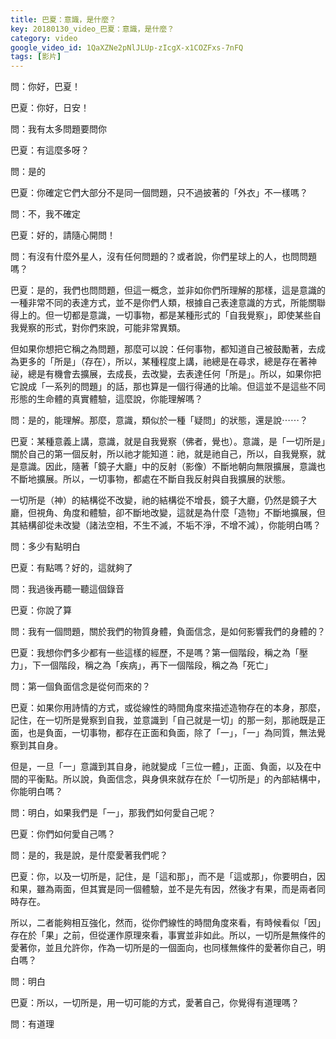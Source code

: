 ```yaml
---
title: 巴夏：意識，是什麼？
key: 20180130_video_巴夏：意識，是什麼？
category: video
google_video_id: 1QaXZNe2pNlJLUp-zIcgX-x1COZFxs-7nFQ
tags: [影片]
---
```


問：你好，巴夏！

巴夏：你好，日安！

問：我有太多問題要問你

巴夏：有這麼多呀？

問：是的

巴夏：你確定它們大部分不是同一個問題，只不過披著的「外衣」不一樣嗎？

問：不，我不確定

巴夏：好的，請隨心開問！

問：有沒有什麼外星人，沒有任何問題的？或者說，你們星球上的人，也問問題嗎？

巴夏：是的，我們也問問題，但這一概念，並非如你們所理解的那樣，這是意識的一種非常不同的表達方式，並不是你們人類，根據自己表達意識的方式，所能關聯得上的。但一切都是意識，一切事物，都是某種形式的「自我覺察」，即使某些自我覺察的形式，對你們來說，可能非常異類。

但如果你想把它稱之為問題，那麼可以說：任何事物，都知道自己被鼓勵著，去成為更多的「所是」（存在），所以，某種程度上講，祂總是在尋求，總是存在著神祕，總是有機會去擴展，去成長，去改變，去表達任何「所是」。所以，如果你把它說成「一系列的問題」的話，那也算是一個行得通的比喻。但這並不是這些不同形態的生命體的真實體驗，這麼說，你能理解嗎？

問：是的，能理解。那麼，意識，類似於一種「疑問」的狀態，還是說⋯⋯？

巴夏：某種意義上講，意識，就是自我覺察（佛者，覺也）。意識，是「一切所是」關於自己的第一個反射，所以祂才能知道：祂，就是祂自己，所以，自我覺察，就是意識。因此，隨著「鏡子大廳」中的反射（影像）不斷地朝向無限擴展，意識也不斷地擴展。所以，一切事物，都處在不斷自我反射與自我擴展的狀態。

一切所是（神）的結構從不改變，祂的結構從不增長，鏡子大廳，仍然是鏡子大廳，但視角、角度和體驗，卻不斷地改變，這就是為什麼「造物」不斷地擴展，但其結構卻從未改變（諸法空相，不生不滅，不垢不淨，不增不減），你能明白嗎？

問：多少有點明白

巴夏：有點嗎？好的，這就夠了

問：我過後再聽一聽這個錄音

巴夏：你說了算

問：我有一個問題，關於我們的物質身體，負面信念，是如何影響我們的身體的？

巴夏：我想你們多少都有一些這樣的經歷，不是嗎？第一個階段，稱之為「壓力」，下一個階段，稱之為「疾病」，再下一個階段，稱之為「死亡」

問：第一個負面信念是從何而來的？

巴夏：如果你用詩情的方式，或從線性的時間角度來描述造物存在的本身，那麼，記住，在一切所是覺察到自我，並意識到「自己就是一切」的那一刻，那祂既是正面，也是負面，一切事物，都存在正面和負面，除了「一」，「一」為同質，無法覺察到其自身。

但是，一旦「一」意識到其自身，祂就變成「三位一體」，正面、負面，以及在中間的平衡點。所以說，負面信念，與身俱來就存在於「一切所是」的內部結構中，你能明白嗎？

問：明白，如果我們是「一」，那我們如何愛自己呢？

巴夏：你們如何愛自己嗎？

問：是的，我是說，是什麼愛著我們呢？

巴夏：你，以及一切所是，記住，是「這和那」，而不是「這或那」，你要明白，因和果，雖為兩面，但其實是同一個體驗，並不是先有因，然後才有果，而是兩者同時存在。

所以，二者能夠相互強化，然而，從你們線性的時間角度來看，有時候看似「因」存在於「果」之前，但從運作原理來看，事實並非如此。所以，一切所是無條件的愛著你，並且允許你，作為一切所是的一個面向，也同樣無條件的愛著你自己，明白嗎？

問：明白

巴夏：所以，一切所是，用一切可能的方式，愛著自己，你覺得有道理嗎？

問：有道理
